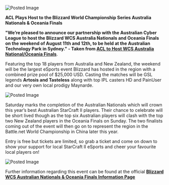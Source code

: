 ![Posted Image](http://i282.photobucket.com/albums/kk259/ilt12/BlizzardWCSFinal.png)





**ACL Plays Host to the Blizzard World Championship Series Australia Nationals & Oceania Finals**





**"We’re pleased to announce our partnership with the Australian Cyber League to host the Blizzard WCS Australia Nationals and Oceania Finals on the weekend of August 11th and 12th, to be held at the Australian Technology Park in Sydney." - Taken from 
[**ACL to Host WCS Australia National/Oceania Finals**](http://sea.battle.net/sc2/en/blog/421773/ACL_to_Host_WCS_Australia_NationalOceania_Finals-7_18_2012)**.

Featuring the top 18 players from Australia and New Zealand, the weekend will be the largest eSports event Blizzard has hosted in the region with a combined prize pool of $25,000 USD. Casting the matches will be GSL legends 
**Artosis and Tasteless**
 along with top IPL casters HD and PainUser and our very own local prodigy Maynarde.






![Posted Image](http://i282.photobucket.com/albums/kk259/ilt12/tastlessartosis1.png)

 


Saturday marks the completion of the Australian Nationals which will crown this year’s best Australian StarCraft II players. Their chance to celebrate will be short lived though as the top six Australian players will clash with the top two New Zealand players in the Oceania Finals on Sunday. The two finalists coming out of the event will then go on to represent the region in the Battle.net World Championship in China later this year.









Entry is free but tickets are limited, so grab a ticket and come on down to show your support for local StarCraft II eSports and cheer your favourite local players on!

 



![Posted Image](http://i282.photobucket.com/albums/kk259/ilt12/Blizzard2012.png)




Further information regarding this event can be found at the official 
**[Blizzard WCS Australian Nationals & Oceania Finals Information Page](http://www.aclpro.com.au/blizzard2012/)**